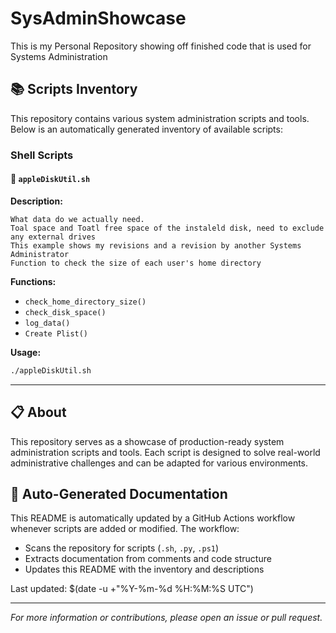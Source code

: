 # SysAdminShowcase
This is my Personal Repository showing off finished code that is used for Systems Administration

## 📚 Scripts Inventory

This repository contains various system administration scripts and tools. Below is an automatically generated inventory of available scripts:

### Shell Scripts

#### 🔧 `appleDiskUtil.sh`

**Description:**
```
What data do we actually need. 
Toal space and Toatl free space of the instaleld disk, need to exclude any external drives
This example shows my revisions and a revision by another Systems Administrator
Function to check the size of each user's home directory
```

**Functions:**
- `check_home_directory_size()`
- `check_disk_space()`
- `log_data()`
- `Create Plist()`

**Usage:**
```bash
./appleDiskUtil.sh
```

---


## 📋 About

This repository serves as a showcase of production-ready system administration scripts and tools. Each script is designed to solve real-world administrative challenges and can be adapted for various environments.

## 🔄 Auto-Generated Documentation

This README is automatically updated by a GitHub Actions workflow whenever scripts are added or modified. The workflow:
- Scans the repository for scripts (`.sh`, `.py`, `.ps1`)
- Extracts documentation from comments and code structure
- Updates this README with the inventory and descriptions

Last updated: $(date -u +"%Y-%m-%d %H:%M:%S UTC")

---

*For more information or contributions, please open an issue or pull request.*
